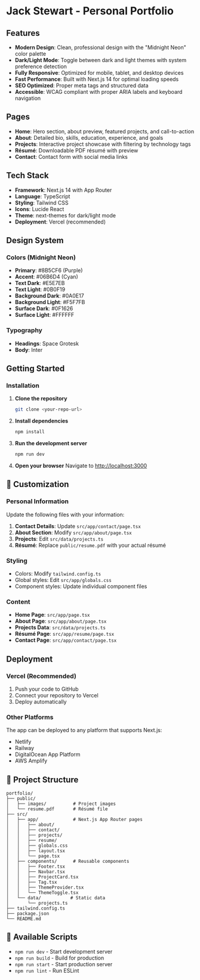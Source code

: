 # Jack Stewart - Personal Portfolio

## Features

- **Modern Design**: Clean, professional design with the "Midnight Neon" color palette
- **Dark/Light Mode**: Toggle between dark and light themes with system preference detection
- **Fully Responsive**: Optimized for mobile, tablet, and desktop devices
- **Fast Performance**: Built with Next.js 14 for optimal loading speeds
- **SEO Optimized**: Proper meta tags and structured data
- **Accessible**: WCAG compliant with proper ARIA labels and keyboard navigation

## Pages

- **Home**: Hero section, about preview, featured projects, and call-to-action
- **About**: Detailed bio, skills, education, experience, and goals
- **Projects**: Interactive project showcase with filtering by technology tags
- **Résumé**: Downloadable PDF résumé with preview
- **Contact**: Contact form with social media links

## Tech Stack

- **Framework**: Next.js 14 with App Router
- **Language**: TypeScript
- **Styling**: Tailwind CSS
- **Icons**: Lucide React
- **Theme**: next-themes for dark/light mode
- **Deployment**: Vercel (recommended)

## Design System

### Colors (Midnight Neon)
- **Primary**: #8B5CF6 (Purple)
- **Accent**: #06B6D4 (Cyan)
- **Text Dark**: #E5E7EB
- **Text Light**: #0B0F19
- **Background Dark**: #0A0E17
- **Background Light**: #F5F7FB
- **Surface Dark**: #0F1626
- **Surface Light**: #FFFFFF

### Typography
- **Headings**: Space Grotesk
- **Body**: Inter

## Getting Started

### Installation

1. **Clone the repository**
   ```bash
   git clone <your-repo-url>
   ```

2. **Install dependencies**
   ```bash
   npm install
   ```

3. **Run the development server**
   ```bash
   npm run dev
   ```

4. **Open your browser**
   Navigate to [http://localhost:3000](http://localhost:3000)

## 📝 Customization

### Personal Information
Update the following files with your information:

1. **Contact Details**: Update `src/app/contact/page.tsx`
2. **About Section**: Modify `src/app/about/page.tsx`
3. **Projects**: Edit `src/data/projects.ts`
4. **Résumé**: Replace `public/resume.pdf` with your actual résumé

### Styling
- Colors: Modify `tailwind.config.ts`
- Global styles: Edit `src/app/globals.css`
- Component styles: Update individual component files

### Content
- **Home Page**: `src/app/page.tsx`
- **About Page**: `src/app/about/page.tsx`
- **Projects Data**: `src/data/projects.ts`
- **Résumé Page**: `src/app/resume/page.tsx`
- **Contact Page**: `src/app/contact/page.tsx`

## Deployment

### Vercel (Recommended)
1. Push your code to GitHub
2. Connect your repository to Vercel
3. Deploy automatically

### Other Platforms
The app can be deployed to any platform that supports Next.js:
- Netlify
- Railway
- DigitalOcean App Platform
- AWS Amplify

## 📁 Project Structure

```
portfolio/
├── public/
│   ├── images/          # Project images
│   └── resume.pdf       # Résumé file
├── src/
│   ├── app/             # Next.js App Router pages
│   │   ├── about/
│   │   ├── contact/
│   │   ├── projects/
│   │   ├── resume/
│   │   ├── globals.css
│   │   ├── layout.tsx
│   │   └── page.tsx
│   ├── components/      # Reusable components
│   │   ├── Footer.tsx
│   │   ├── Navbar.tsx
│   │   ├── ProjectCard.tsx
│   │   ├── Tag.tsx
│   │   ├── ThemeProvider.tsx
│   │   └── ThemeToggle.tsx
│   └── data/           # Static data
│       └── projects.ts
├── tailwind.config.ts
├── package.json
└── README.md
```

## 🔧 Available Scripts

- `npm run dev` - Start development server
- `npm run build` - Build for production
- `npm run start` - Start production server
- `npm run lint` - Run ESLint

